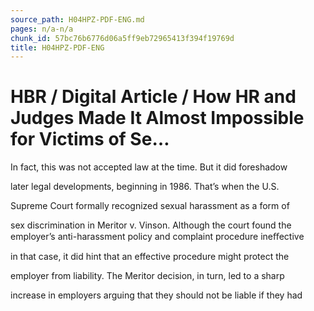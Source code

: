 ```yaml
---
source_path: H04HPZ-PDF-ENG.md
pages: n/a-n/a
chunk_id: 57bc76b6776d06a5ff9eb72965413f394f19769d
title: H04HPZ-PDF-ENG
---
```

# HBR / Digital Article / How HR and Judges Made It Almost Impossible for Victims of Se…

In fact, this was not accepted law at the time. But it did foreshadow

later legal developments, beginning in 1986. That’s when the U.S.

Supreme Court formally recognized sexual harassment as a form of

sex discrimination in Meritor v. Vinson. Although the court found the employer’s anti-harassment policy and complaint procedure ineﬀective

in that case, it did hint that an effective procedure might protect the

employer from liability. The Meritor decision, in turn, led to a sharp

increase in employers arguing that they should not be liable if they had
